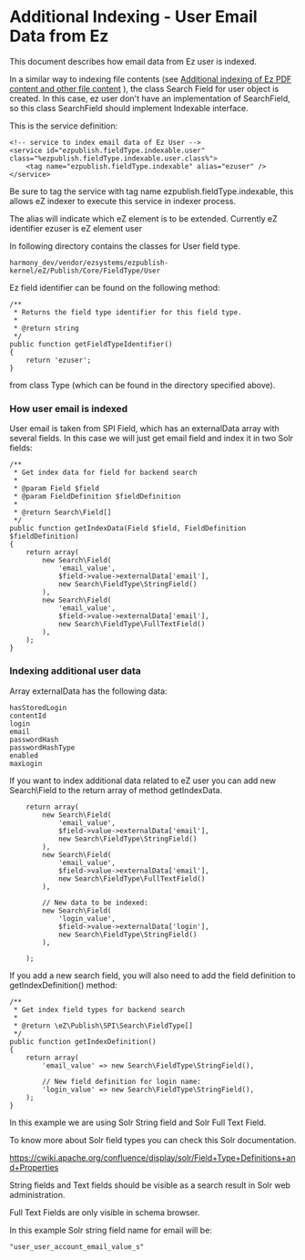#  Additional Indexing - User Email Data from Ez 

This document describes how email data from Ez user is indexed.

In a similar way to indexing file contents (see [Additional indexing of Ez PDF content and other file content](Additional-indexing-of-Ez-PDF-content-and-other-file-content_23560996.html) ), the class Search Field for user object is created. In this case, ez user don't have an implementation of SearchField, so this class SearchField should implement Indexable interface.

This is the service definition:

``` 
<!-- service to index email data of Ez User -->
<service id="ezpublish.fieldType.indexable.user" class="%ezpublish.fieldType.indexable.user.class%">
    <tag name="ezpublish.fieldType.indexable" alias="ezuser" />
</service>
```

Be sure to tag the service with tag name ezpublish.fieldType.indexable, this allows eZ indexer to execute this service in indexer process.

The alias will indicate which eZ element is to be extended. Currently eZ identifier ezuser is eZ element user

In following directory contains the classes for User field type.

    harmony_dev/vendor/ezsystems/ezpublish-kernel/eZ/Publish/Core/FieldType/User

Ez field identifier can be found on the following method:

``` 
/**
 * Returns the field type identifier for this field type.
 *
 * @return string
 */
public function getFieldTypeIdentifier()
{
    return 'ezuser';
}
```

from class Type (which can be found in the directory specified above).

### How user email is indexed

User email is taken from SPI Field, which has an externalData array with several fields. In this case we will just get email field and index it in two Solr fields:

``` 
/**
 * Get index data for field for backend search
 *
 * @param Field $field
 * @param FieldDefinition $fieldDefinition
 *
 * @return Search\Field[]
 */
public function getIndexData(Field $field, FieldDefinition $fieldDefinition)
{
    return array(
        new Search\Field(
            'email_value',
            $field->value->externalData['email'],
            new Search\FieldType\StringField()
        ),
        new Search\Field(
            'email_value',
            $field->value->externalData['email'],
            new Search\FieldType\FullTextField()
        ),
    );
}
```

### Indexing additional user data

Array externalData has the following data:

``` 
hasStoredLogin
contentId
login
email
passwordHash
passwordHashType
enabled
maxLogin
```

If you want to index additional data related to eZ user you can add new Search\\Field to the return array of method getIndexData.

``` 
    return array(
        new Search\Field(
            'email_value',
            $field->value->externalData['email'],
            new Search\FieldType\StringField()
        ),
        new Search\Field(
            'email_value',
            $field->value->externalData['email'],
            new Search\FieldType\FullTextField()
        ),
 
        // New data to be indexed:
        new Search\Field(
            'login_value',
            $field->value->externalData['login'],
            new Search\FieldType\StringField()
        ),

    );
```

If you add a new search field, you will also need to add the field definition to getIndexDefinition() method:

``` 
/**
 * Get index field types for backend search
 *
 * @return \eZ\Publish\SPI\Search\FieldType[]
 */
public function getIndexDefinition()
{
    return array(
        'email_value' => new Search\FieldType\StringField(),
 
        // New field definition for login name:
        'login_value' => new Search\FieldType\StringField(),
    );
}
```

In this example we are using Solr String field and Solr Full Text Field.

To know more about Solr field types you can check this Solr documentation.

<https://cwiki.apache.org/confluence/display/solr/Field+Type+Definitions+and+Properties>

String fields and Text fields should be visible as a search result in Solr web administration.

Full Text Fields are only visible in schema browser.

In this example Solr string field name for email will be:

``` syntax language-json
"user_user_account_email_value_s"
```
